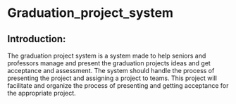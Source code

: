 # Graduation_project_system
## Introduction:
The graduation project system is a system made to help seniors and professors 
manage and present the graduation projects ideas and get acceptance and 
assessment. The system should handle the process of presenting the project and 
assigning a project to teams.
This project will facilitate and organize the process of presenting and getting 
acceptance for the appropriate project.
